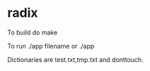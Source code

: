 # radix
To build do make

To run ./app filename or ./app
  
Dictionaries are test.txt,tmp.txt and donttouch.
